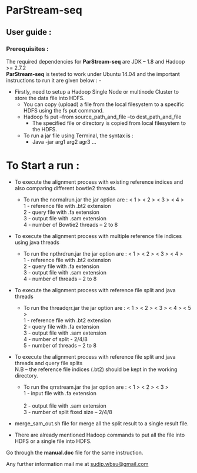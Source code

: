 # ParStream-seq 
## User guide :

### Prerequisites :

The required dependencies for **ParStream-seq** are JDK – 1.8 and Hadoop >= 2.7.2 <br/>
**ParStream-seq** is tested to work under Ubuntu 14.04 and the important instructions to run it  are given below : - <br/>
* Firstly, need to setup a Hadoop Single Node or multinode Cluster to store the data file into HDFS. <br/>
    * You can copy (upload) a file from the local filesystem to a specific HDFS using the fs put command. <br/>
	- Hadoop fs put –from source_path_and_file –to dest_path_and_file <br/>
		- The specified file or directory is copied from local filesystem to the HDFS. <br/>
    * To run a jar file using Terminal, the syntax is :  <br/>
		- Java -jar <jar filename.jar> arg1 arg2 agr3 ... <br/>

# To Start a run : <br/>
* To execute the alignment process with existing reference indices and also comparing different bowtie2 threads. <br/>
	* To run the normalrun.jar the jar option are : < 1 > < 2 > < 3 > < 4 > <br/>
		1 -	reference file with .bt2 extension <br/>
		2 -	query file with .fa extension  <br/>
		3 -	output file with .sam extension  <br/>
		4 -	number of Bowtie2 threads  – 2 to 8  <br/>

 * To execute the alignment process with multiple reference file indices using java threads <br/>
	* To run the npthrdrun.jar the jar option are : < 1 > < 2 > < 3 > < 4 > <br/>
		1 -	reference file with .bt2 extension <br/>
		2 -	query file with .fa extension <br/>
		3 -	output file with .sam extension <br/>
		4 -	number of threads  – 2 to 8 <br/>

* To execute the alignment process with reference file split and java threads <br/>
	* To run the threadqrr.jar the jar option are : < 1 > < 2 > < 3 > < 4 > < 5 > <br/>
		1 -	reference file with .bt2 extension <br/>
		2 -	query file with .fa extension <br/>
		3 -	output file with .sam extension <br/>
		4 -	number of split	- 2/4/8 <br/>
		5 -	number of threads – 2 to 8 <br/>

* To execute the alignment process with reference file split and java threads and query file splits <br/>
	N.B – the reference file indices (.bt2) should be kept in the working directory. <br/>
	* To run the qrrstream.jar the jar option are : < 1 > < 2 > < 3 >  <br/>
		1 -	input file with .fa extension <br/>			    
		2 -	output file with .sam extension <br/>
		3 -	number of split fixed size – 2/4/8 <br/>

* merge_sam_out.sh file for merge all the split result to a single result file. <br/>
* There are already mentioned Hadoop commands to put all the file into HDFS or a single file into HDFS. <br/>

Go through the **manual.doc** file for the same instruction.<br/>


Any further information mail me at sudip.wbsu@gmail.com


